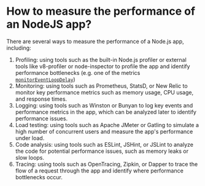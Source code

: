 # How to measure the performance of an NodeJS app?

There are several ways to measure the performance of a Node.js app, including:

1. Profiling: using tools such as the built-in Node.js profiler or external tools like v8-profiler or node-inspector to profile the app and identify performance bottlenecks (e.g. one of the metrics [`monitorEventLoopDelay`](https://nodejs.org/api/perf_hooks.html#perf_hooks_perf_hooks_monitoreventloopdelay_options))
2. Monitoring: using tools such as Prometheus, StatsD, or New Relic to monitor key performance metrics such as memory usage, CPU usage, and response times.
3. Logging: using tools such as Winston or Bunyan to log key events and performance metrics in the app, which can be analyzed later to identify performance issues.
4. Load testing: using tools such as Apache JMeter or Gatling to simulate a high number of concurrent users and measure the app's performance under load.
5. Code analysis: using tools such as ESLint, JSHint, or JSLint to analyze the code for potential performance issues, such as memory leaks or slow loops.
6. Tracing: using tools such as OpenTracing, Zipkin, or Dapper to trace the flow of a request through the app and identify where performance bottlenecks occur.
